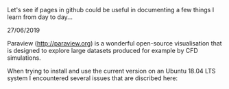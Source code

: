 Let's see if pages in github could be useful in documenting a few things I learn from day to day...

27/06/2019

Paraview (http://paraview.org) is a wonderful open-source visualisation that is designed to explore large datasets produced for example by CFD simulations.

When trying to install and use the current version on an Ubuntu 18.04 LTS system I encountered several issues that are discribed here:


